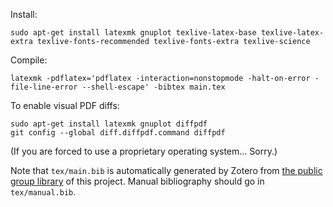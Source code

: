 Install:

    sudo apt-get install latexmk gnuplot texlive-latex-base texlive-latex-extra texlive-fonts-recommended texlive-fonts-extra texlive-science

Compile:

    latexmk -pdflatex='pdflatex -interaction=nonstopmode -halt-on-error -file-line-error --shell-escape' -bibtex main.tex

To enable visual PDF diffs:

    sudo apt-get install latexmk gnuplot diffpdf
    git config --global diff.diffpdf.command diffpdf

(If you are forced to use a proprietary operating system... Sorry.)

Note that `tex/main.bib` is automatically generated by Zotero from [the public group library](https://www.zotero.org/groups/blogforever-crawler) of this project. Manual bibliography should go in `tex/manual.bib`.
